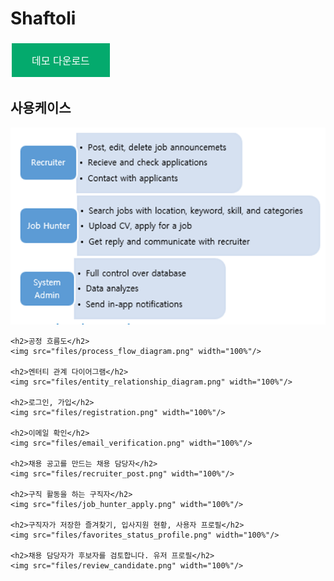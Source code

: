 # Shaftoli

<html>

<head>
	<style type="text/css">
		a {
		  border: none;
		  color: white;
		  padding: 15px 32px;
		  text-align: center;
		  text-decoration: none;
		  display: inline-block;
		  font-size: 16px;
		  margin: 4px 2px;
		  cursor: pointer;
		  background-color: #04AA6D;
		}
	</style>
</head>

<body>
	<p><a href="files/Shaftoli.apk">데모 다운로드</a></p>
	<h2>사용케이스</h2>
	<img src="files/use_case.png" />

	<h2>공정 흐름도</h2>
	<img src="files/process_flow_diagram.png" width="100%"/>

	<h2>엔터티 관계 다이어그램</h2>
	<img src="files/entity_relationship_diagram.png" width="100%"/>

	<h2>로그인, 가입</h2>
	<img src="files/registration.png" width="100%"/>

	<h2>이메일 확인</h2>
	<img src="files/email_verification.png" width="100%"/>

	<h2>채용 공고를 만드는 채용 담당자</h2>
	<img src="files/recruiter_post.png" width="100%"/>

	<h2>구직 활동을 하는 구직자</h2>
	<img src="files/job_hunter_apply.png" width="100%"/>

	<h2>구직자가 저장한 즐겨찾기, 입사지원 현황, 사용자 프로필</h2>
	<img src="files/favorites_status_profile.png" width="100%"/>

	<h2>채용 담당자가 후보자를 검토합니다. 유저 프로필</h2>
	<img src="files/review_candidate.png" width="100%"/>
</body>

</html> 

